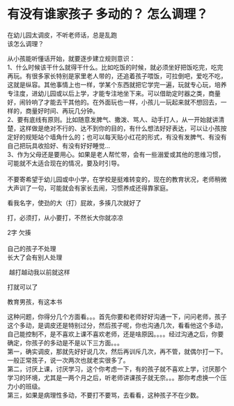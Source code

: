 # 有没有谁家孩子 多动的？ 怎么调理？


在幼儿园太调皮，不听老师话，总是乱跑<br />
该怎么调理？<img id="aimg_zFZdB" onclick="zoom(this, this.src, 0, 0, 0)" class="zoom" src="https://cdn.jsdelivr.net/gh/hishis/forum-master/public/images/patch.gif" onmouseover="img_onmouseoverfunc(this)" onload="thumbImg(this)" border="0" alt="" />

从小孩能听懂话开始，就要逐步建立规则意识：<br />
1、什么时候该干什么就得干什么。比如吃饭的时候，就必须坐好把饭吃完，吃完再玩。有很多家长特别是家里老人带的，还追着孩子喂饭，可拉倒吧，爱吃不吃，这就是纵容。其他事情上也一样，学某个东西就把它学完一遍，玩就专心玩，培养专注度，进幼儿园或以后上学，才能专注地坐下来。可以借助定时器之类，商量好，闹铃响了才能去干其他的。在外面玩也一样，小孩儿一玩起来就不想回去，一样的，商量好时间、再玩几分钟。<br />
2、要有底线有原则。比如随意发脾气、撒泼、骂人、动手打人，从一开始就讲清楚，这样做是绝对不行的、达不到你的目的，有什么想法好好表达，可以让小孩按定好的规矩站个墙角什么的；也可以每天贴小红花的形式，有没有发脾气、有没有自己把玩具收拾好、有没有好好睡觉…<br />
3、作为父母还是要用心。如果是老人帮忙带，会有一些溺爱或其他的思维习惯，可能就不太适合现在的情况，要及时引导。<br />
<br />
不要寄希望于幼儿园或中小学，在学校是挺难转变的，现在的教育状况，老师稍微大声训了一句，可能就会有家长去闹，习惯养成还得靠家庭。

看我名字，使劲的大（打）屁故，多揍几次就好了<br />


打，必须打，从小要打，不然长大你就凉凉

2字 欠揍<br />
<br />
自己的孩子不处理<br />
长大了会有别人处理

<img src="static/image/smiley/default/lol.gif" smilieid="12" border="0" alt="" /> 越打越动我以前就这样

打就可以了

教育男孩，有这本书

这种问题，你得分几个方面看。。。首先你要和老师好好沟通一下，问问老师，孩子这个多动，是调皮还是特别过分，然后孩子呢，你也沟通几次，看看他这个多动，自己能控制不，是不喜欢上课不喜欢老师，还是啥原因。。。。经过沟通之后，你要确定，你孩子的多动是不是以下三方面。。。<br />
第一，确实调皮，那就先好好说几次，然后再训斥几次，再不管，就偶尔打一下。一般正常孩子，说一次两次也就老实很多了。<br />
第二，讨厌上课，讨厌学习，这个你考虑一下，有的孩子就不喜欢上学，讨厌那个学习的环境，尤其是一两个月之后，听老师讲课孩子就无奈。。。那你考虑换一个压力小的班级。<br />
第三，如果是病理性多动，不要打不要骂，去看看，这种孩子不在少数。
